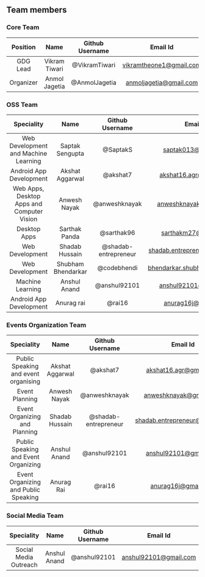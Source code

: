 ## Team members

### Core Team
| Position | Name | Github Username | Email Id |
|:--------:|:----:|:---------------:|:---------:|
|GDG Lead | Vikram Tiwari | @VikramTiwari | vikramtheone1@gmail.com |
|Organizer | Anmol Jagetia | @AnmolJagetia | anmoljagetia@gmail.com |

### OSS Team
| Speciality | Name | Github Username | Email Id |
|:--------:|:----:|:---------------:|:---------:|
| Web Development and Machine Learning | Saptak Sengupta | @SaptakS | saptak013@gmail.com |
| Android App Development | Akshat Aggarwal | @akshat7 | akshat16.agr@gmail.com |
| Web Apps, Desktop Apps and Computer Vision | Anwesh Nayak | @anweshknayak | anweshknayak@gmail.com |
| Desktop Apps | Sarthak Panda | @sarthak96 | sarthakm27@gmail.com |
| Web Development | Shadab Hussain | @shadab-entrepreneur | shadab.entrepreneur@gmail.com |
| Web Development | Shubham Bhendarkar | @codebhendi | bhendarkar.shubham@gmail.com |
| Machine Learning | Anshul Anand | @anshul92101 | anshul92101@gmail.com |
| Android App Development | Anurag rai | @rai16 | anurag16j@gmail.com |

### Events Organization Team
| Speciality | Name | Github Username | Email Id |
|:--------:|:----:|:---------------:|:---------:|
| Public Speaking and event organising | Akshat Aggarwal | @akshat7 | akshat16.agr@gmail.com |
| Event Planning | Anwesh Nayak | @anweshknayak | anweshknayak@gmail.com |
| Event Organizing and Planning | Shadab Hussain | @shadab-entrepreneur | shadab.entrepreneur@gmail.com |
| Public Speaking and Event Organizing | Anshul Anand | @anshul92101 | anshul92101@gmail.com |
| Event Organizing and Public Speaking | Anurag Rai | @rai16 | anurag16j@gmail.com |

### Social Media Team
| Speciality | Name | Github Username | Email Id |
|:--------:|:----:|:---------------:|:---------:|
| Social Media Outreach | Anshul Anand | @anshul92101 | anshul92101@gmail.com |
